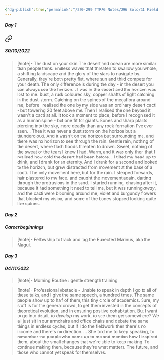 ```yaml
---
{"dg-publish":true,"permalink":"/290-299 TTRPG Notes/296 Solo/11 Field Guide to Memory/FGTM Diaries/"}
---
```



##### Day 1

<div class="transclusion internal-embed is-loaded"><a class="markdown-embed-link" href="/290-299-ttrpg-notes/296-solo/11-field-guide-to-memory/days/day-1-we-regret-to-inform-you/#30-10-2022" aria-label="Open link"><svg xmlns="http://www.w3.org/2000/svg" width="24" height="24" viewBox="0 0 24 24" fill="none" stroke="currentColor" stroke-width="2" stroke-linecap="round" stroke-linejoin="round" class="svg-icon lucide-link"><path d="M10 13a5 5 0 0 0 7.54.54l3-3a5 5 0 0 0-7.07-7.07l-1.72 1.71"></path><path d="M14 11a5 5 0 0 0-7.54-.54l-3 3a5 5 0 0 0 7.07 7.07l1.71-1.71"></path></svg></a><div class="markdown-embed">



##### 30/10/2022 
> [!note]- The dust on your skin
> The desert and ocean are more similar than people think. Endless waves that threaten to swallow you whole, a shifting landscape and the glory of the stars to navigate by.
> Generally, they're both pretty flat, where sun and third compete for your death.
> The only difference is during the day - in the desert you can always see the horizon.
> .
> I was in the desert and the horizon was lost to me. Dust, a rusk coloured sky, copper shafts of light catching in the dust-storm. Catching on the spines of the megaflora around me, before I realised the one by my side was an ordinary desert cacti - but towering 20 feet above me.
> Then I realised the one beyond it wasn't a cacti at all. 
> It took a moment to place, before I recognised it as a human spine - but one fit for giants. Bones and sharp plants piercing into the sky, more deadly than any rock formation I've ever seen.
> .
> Then it was never a dust storm on the horizon but a thundercloud. And it wasn't on the horizon but surrounding me, and there was no horizon to see through the rain.
> Gentle rain, nothing of the desert, where flash floods threaten to drown. 
> Sweet, nothing of the sweat or the tears I knew I had.
> Warm, and it was only then that I realised how cold the desert had been before.
> .
> I tilted my head up to drink, and I drank for an eternity. And I drank for a second and looked to the horizon, but grew distracted from movement at the base of a cacti.
> The only movement here, but for the rain.
> I stepped forwards, hair plastered to my face, and caught the movement again, darting through the protrusions in the sand.
> I started running, chasing after it, because it had something it need to tell me, but it was running *away*, and the cacti were blooming around me, violet and burgundy flowers that blocked my vision, and some of the bones stopped looking quite like spines.


</div></div>


##### Day 2

<div class="transclusion internal-embed is-loaded"><div class="markdown-embed">



##### Career beginnings

> [!note]- Fellowship to track and tag the Eunected Marinus, aka the Magui.


</div></div>


##### Day 3

<div class="transclusion internal-embed is-loaded"><div class="markdown-embed">



##### 04/11/2022

> [!note]- Morning Routine : gentle strength training

> [!note]- Professional obstacle - Unable to speak in depth
> I go to all of these talks, and I give the same speech, a hundred times. The same people show up to half of them, this tiny circle of academics. Sure, my stuff is for the general crowd, to get them invested in the concepts of theoretical evolution, and in ensuring positive cohabitation.
> But I want to go into detail, to *develop* my work, to see them *get* somewhere? We all just sit in our armchairs and office chairs and debate the same things in endless cycles, but if I do the fieldwork then there's no income and there's no direction.
> ...
> She told me to keep speaking, to remember the people who come up to me and mention how I inspired them, about the small changes that we're able to keep making.
> To continue making them, because they're what matters. The future, and those who cannot yet speak for themselves.


</div></div>
